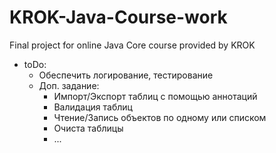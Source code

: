 # KROK-Java-Course-work
Final project for online Java Core course provided by KROK

- toDo:
  - Обеспечить логирование, тестирование
  - Доп. задание:
    - Импорт/Экспорт таблиц с помощью аннотаций
    - Валидация таблиц
    - Чтение/Запись объектов по одному или списком
    - Очиста таблицы
    - ...
